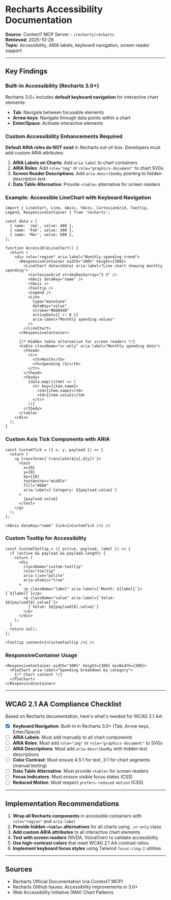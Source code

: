 # Recharts Accessibility Documentation

**Source**: Context7 MCP Server - `/recharts/recharts`  
**Retrieved**: 2025-10-29  
**Topic**: Accessibility, ARIA labels, keyboard navigation, screen reader support

---

## Key Findings

### Built-in Accessibility (Recharts 3.0+)

Recharts 3.0+ includes **default keyboard navigation** for interactive chart elements:

- **Tab**: Navigate between focusable elements
- **Arrow keys**: Navigate through data points within a chart
- **Enter/Space**: Activate interactive elements

### Custom Accessibility Enhancements Required

**Default ARIA roles do NOT exist** in Recharts out-of-box. Developers must add custom ARIA attributes:

1. **ARIA Labels on Charts**: Add `aria-label` to chart containers
2. **ARIA Roles**: Add `role="img"` or `role="graphics-document"` to chart SVGs
3. **Screen Reader Descriptions**: Add `aria-describedby` pointing to hidden description text
4. **Data Table Alternative**: Provide `<table>` alternative for screen readers

### Example: Accessible LineChart with Keyboard Navigation

```tsx
import { LineChart, Line, XAxis, YAxis, CartesianGrid, Tooltip, Legend, ResponsiveContainer } from 'recharts';

const data = [
  { name: 'Jan', value: 400 },
  { name: 'Feb', value: 300 },
  { name: 'Mar', value: 500 },
];

function AccessibleLineChart() {
  return (
    <div role="region" aria-label="Monthly spending trend">
      <ResponsiveContainer width="100%" height={300}>
        <LineChart data={data} aria-label="Line chart showing monthly spending">
          <CartesianGrid strokeDasharray="3 3" />
          <XAxis dataKey="name" />
          <YAxis />
          <Tooltip />
          <Legend />
          <Line 
            type="monotone" 
            dataKey="value" 
            stroke="#8884d8" 
            activeDot={{ r: 8 }}
            aria-label="Monthly spending values"
          />
        </LineChart>
      </ResponsiveContainer>
      
      {/* Hidden table alternative for screen readers */}
      <table className="sr-only" aria-label="Monthly spending data">
        <thead>
          <tr>
            <th>Month</th>
            <th>Spending ($)</th>
          </tr>
        </thead>
        <tbody>
          {data.map((item) => (
            <tr key={item.name}>
              <td>{item.name}</td>
              <td>{item.value}</td>
            </tr>
          ))}
        </tbody>
      </table>
    </div>
  );
}
```

### Custom Axis Tick Components with ARIA

```tsx
const CustomTick = ({ x, y, payload }) => {
  return (
    <g transform={`translate(${x},${y})`}>
      <text
        x={0}
        y={0}
        dy={16}
        textAnchor="middle"
        fill="#666"
        aria-label={`Category: ${payload.value}`}
      >
        {payload.value}
      </text>
    </g>
  );
};

<XAxis dataKey="name" tick={<CustomTick />} />
```

### Custom Tooltip for Accessibility

```tsx
const CustomTooltip = ({ active, payload, label }) => {
  if (active && payload && payload.length) {
    return (
      <div 
        className="custom-tooltip" 
        role="tooltip" 
        aria-live="polite"
        aria-atomic="true"
      >
        <p className="label" aria-label={`Month: ${label}`}>{`${label}`}</p>
        <p className="value" aria-label={`Value: $${payload[0].value}`}>
          {`Value: $${payload[0].value}`}
        </p>
      </div>
    );
  }
  return null;
};

<Tooltip content={<CustomTooltip />} />
```

### ResponsiveContainer Usage

```tsx
<ResponsiveContainer width="100%" height={300} minWidth={300}>
  <PieChart aria-label="Spending breakdown by category">
    {/* Chart content */}
  </PieChart>
</ResponsiveContainer>
```

---

## WCAG 2.1 AA Compliance Checklist

Based on Recharts documentation, here's what's needed for WCAG 2.1 AA:

- [x] **Keyboard Navigation**: Built-in in Recharts 3.0+ (Tab, Arrow keys, Enter/Space)
- [ ] **ARIA Labels**: Must add manually to all chart components
- [ ] **ARIA Roles**: Must add `role="img"` or `role="graphics-document"` to SVGs
- [ ] **ARIA Descriptions**: Must add `aria-describedby` with hidden text descriptions
- [ ] **Color Contrast**: Must ensure 4.5:1 for text, 3:1 for chart segments (manual testing)
- [ ] **Data Table Alternative**: Must provide `<table>` for screen readers
- [ ] **Focus Indicators**: Must ensure visible focus states (CSS)
- [ ] **Reduced Motion**: Must respect `prefers-reduced-motion` (CSS)

---

## Implementation Recommendations

1. **Wrap all Recharts components** in accessible containers with `role="region"` and `aria-label`
2. **Provide hidden `<table>` alternatives** for all charts using `.sr-only` class
3. **Add custom ARIA attributes** to all interactive chart elements
4. **Test with screen readers** (NVDA, VoiceOver) to validate accessibility
5. **Use high-contrast colors** that meet WCAG 2.1 AA contrast ratios
6. **Implement keyboard focus styles** using Tailwind `focus:ring-2` utilities

---

## Sources

- Recharts Official Documentation (via Context7 MCP)
- Recharts GitHub Issues: Accessibility improvements in 3.0+
- Web Accessibility Initiative (WAI) Chart Patterns
